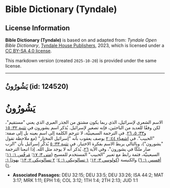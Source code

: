 # Bible Dictionary (Tyndale)

## License Information

**Bible Dictionary (Tyndale)** is based on and adapted from: _Tyndale Open Bible Dictionary_, [Tyndale House Publishers](https://tyndaleopenresources.com/), 2023, which is licensed under a [CC BY-SA 4.0 license](https://creativecommons.org/licenses/by-sa/4.0/legalcode.en).

This markdown version (created `2025-10-20`) is provided under the same license.



--------------------------------

## يَشُورُونُ (id: 124520)

يَشُورُونُ
==========

الاسم الشعري لإسرائيل، الذي ربما يكون مشتق من الجذر العبري الذي يعني "مستقيم"، لكن وفقًا للعديد من الباحثين، فإنه تصغير لإسرائيل. يُذكر اسم يشورون في [تثنية ٣٢: ١٥](https://ref.ly/Deut32:15) و[٣٣: ٥، ٢٦](https://ref.ly/Deut33:5). في الترجمة السبعينيَّة، لا تترجم الكلمة إلى اسم بعينه بل إلى صفة: "الحبيب". في [إشعياء ٤٤: ٢](https://ref.ly/Isa44:2) يوصف يعقوب بأنه "إسرائيل المختار" (مع ملاحظة تقول "يشورون")، وبالتالي يربط الاسم بفكرة الاختيار. في [تثنية ٣٣: ٥](https://ref.ly/Deut33:5) يُذكِّر إسرائيل بأن "الرب صار ملكًا في يشورون"، وفي الآية [٢٦](https://ref.ly/Deut33:26)، يُذكر أنه لا يوجد مثل الله. إذا اتبعنا الترجمة السبعينيَّة، فثمة رابط مع تعبير "الحبيب" المستخدم للمسيح ([متى ٣: ١٧](https://ref.ly/Matt3:17)؛ [مَرقُس ١: ١١](https://ref.ly/Mark1:11)؛ [أفسس ١: ٦](https://ref.ly/Eph1:6)) والكنيسة ([كولوسي ٣: ١٢](https://ref.ly/Col3:12)؛ [١ تسالونيكي ١: ٤](https://ref.ly/1Thess1:4)؛ [٢ تسالونيكي ٢: ١٣](https://ref.ly/2Thess2:13)؛ [يهوذا ١: ١](https://ref.ly/Jude1:1)).

* **Associated Passages:** DEU 32:15; DEU 33:5; DEU 33:26; ISA 44:2; MAT 3:17; MRK 1:11; EPH 1:6; COL 3:12; 1TH 1:4; 2TH 2:13; JUD 1:1

